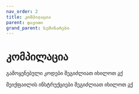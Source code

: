 ```yaml
---
nav_order: 2
title: კომპილაცია
parent: დავითი
grand_parent: სემინარები
---
```


# კომპილაცია

გამოყენებული კოდები შეგიძლიათ იხილოთ [აქ](https://github.com/iarigby/paradigms/tree/master/content/seminars/Daviti/S2_Compilation)

მეიქფაილის ინსტრუქციები შეგიძლიათ იხილოთ [აქ](https://www.cs.colby.edu/maxwell/courses/tutorials/maketutor/)